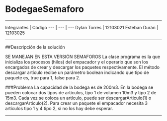 # BodegaeSemaforo

****
Integrantes | Código
--- | --- | ---
Dylan Torres | 12103021 
Esteban Durán | 12103025 
****
##Descripción de la solución

SE MANEJAN EN ESTA VERSIÓN SEMAFOROS
La clase programa es la que inicializa los procesos (hilos) del empacador y el operario que son los encargados de crear y descargar los paquetes respectivamente. El método descargar artículo recibe un parámetro boolean indicando que tipo de paquete es, true para 1, false para 2.

###Problema
La capacidad de la bodega es de 200m3.
En la bodega se pueden colocar dos tipos de artículos, tipo 1 de volumen 10m3 y tipo 2 de 15m3.
Cada vez se coloca un artículo, puede ser descargarArticulo(1) o descargarArticulo(2).
Para crear un paquete el empacador necesita 3 artículos tipo 1 y 4 tipo 2, si no los hay debe esperar.

****

